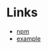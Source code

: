 # Links

- [npm](https://github.com/utftu/paywithcoin-sdk)
- [example](https://paywithcoin.online/example)
